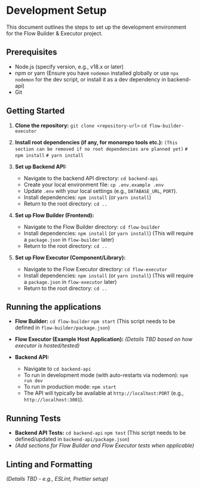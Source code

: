 # Development Setup

This document outlines the steps to set up the development environment for the Flow Builder & Executor project.

## Prerequisites

*   Node.js (specify version, e.g., v18.x or later)
*   npm or yarn (Ensure you have `nodemon` installed globally or use `npx nodemon` for the dev script, or install it as a dev dependency in backend-api)
*   Git

## Getting Started

1.  **Clone the repository:**
    `git clone <repository-url>`
    `cd flow-builder-executor`

2.  **Install root dependencies (if any, for monorepo tools etc.):**
    `(This section can be removed if no root dependencies are planned yet)`
    `# npm install`
    `# yarn install`

3.  **Set up Backend API:**
    *   Navigate to the backend API directory: `cd backend-api`
    *   Create your local environment file: `cp .env.example .env`
    *   Update `.env` with your local settings (e.g., `DATABASE_URL`, `PORT`).
    *   Install dependencies: `npm install` (or `yarn install`)
    *   Return to the root directory: `cd ..`

4.  **Set up Flow Builder (Frontend):**
    *   Navigate to the Flow Builder directory: `cd flow-builder`
    *   Install dependencies: `npm install` (or `yarn install`) (This will require a `package.json` in `flow-builder` later)
    *   Return to the root directory: `cd ..`

5.  **Set up Flow Executor (Component/Library):**
    *   Navigate to the Flow Executor directory: `cd flow-executor`
    *   Install dependencies: `npm install` (or `yarn install`) (This will require a `package.json` in `flow-executor` later)
    *   Return to the root directory: `cd ..`

## Running the applications

*   **Flow Builder:**
    `cd flow-builder`
    `npm start` (This script needs to be defined in `flow-builder/package.json`)
*   **Flow Executor (Example Host Application):**
    *(Details TBD based on how executor is hosted/tested)*

*   **Backend API:**
    *   Navigate to `cd backend-api`
    *   To run in development mode (with auto-restarts via nodemon): `npm run dev`
    *   To run in production mode: `npm start`
    *   The API will typically be available at `http://localhost:PORT` (e.g., `http://localhost:3001`).

## Running Tests

*   **Backend API Tests:**
    `cd backend-api`
    `npm test` (This script needs to be defined/updated in `backend-api/package.json`)
*   *(Add sections for Flow Builder and Flow Executor tests when applicable)*

## Linting and Formatting

*(Details TBD - e.g., ESLint, Prettier setup)*
